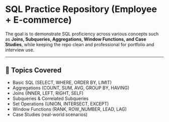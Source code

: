 # SQL Practice Repository (Employee + E-commerce)  

The goal is to demonstrate SQL proficiency across various concepts such as **Joins, Subqueries, Aggregations, Window Functions, and Case Studies**, while keeping the repo clean and professional for portfolio and interview use.  

---

## 🎯 Topics Covered
- Basic SQL (SELECT, WHERE, ORDER BY, LIMIT)
- Aggregations (COUNT, SUM, AVG, GROUP BY, HAVING)
- Joins (INNER, LEFT, RIGHT, SELF)
- Subqueries & Correlated Subqueries
- Set Operations (UNION, INTERSECT, EXCEPT)
- Window Functions (RANK, ROW_NUMBER, LEAD, LAG)
- Case Studies (real-world scenarios)

